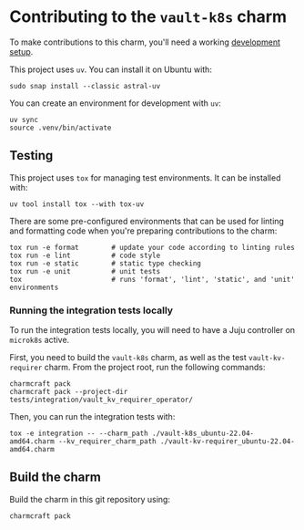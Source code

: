 # Contributing to the `vault-k8s` charm

To make contributions to this charm, you'll need a working [development setup](https://juju.is/docs/sdk/dev-setup).

This project uses `uv`. You can install it on Ubuntu with:

```shell
sudo snap install --classic astral-uv
```

You can create an environment for development with `uv`:

```shell
uv sync
source .venv/bin/activate
```

## Testing

This project uses `tox` for managing test environments. It can be installed
with:

```shell
uv tool install tox --with tox-uv
```

There are some pre-configured environments that can be used for linting
and formatting code when you're preparing contributions to the charm:

```shell
tox run -e format        # update your code according to linting rules
tox run -e lint          # code style
tox run -e static        # static type checking
tox run -e unit          # unit tests
tox                      # runs 'format', 'lint', 'static', and 'unit' environments
```

### Running the integration tests locally

To run the integration tests locally, you will need to have a Juju controller
on `microk8s` active.

First, you need to build the `vault-k8s` charm, as well as the test `vault-kv-requirer` charm. From the project root, run the following commands:

```shell
charmcraft pack
charmcraft pack --project-dir tests/integration/vault_kv_requirer_operator/
```

Then, you can run the integration tests with:

```shell
tox -e integration -- --charm_path ./vault-k8s_ubuntu-22.04-amd64.charm --kv_requirer_charm_path ./vault-kv-requirer_ubuntu-22.04-amd64.charm
```

## Build the charm

Build the charm in this git repository using:

```shell
charmcraft pack
```
